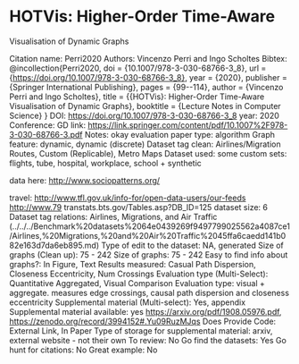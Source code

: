 # HOTVis: Higher-Order Time-Aware
Visualisation of Dynamic Graphs

Citation name: Perri2020
Authors: Vincenzo Perri and Ingo Scholtes
Bibtex: @incollection{Perri2020,
doi = {10.1007/978-3-030-68766-3_8},
url = {https://doi.org/10.1007/978-3-030-68766-3_8},
year = {2020},
publisher = {Springer International Publishing},
pages = {99--114},
author = {Vincenzo Perri and Ingo Scholtes},
title = {{HOTVis}: Higher-Order Time-Aware Visualisation of Dynamic Graphs},
booktitle = {Lecture Notes in Computer Science}
}
DOI: https://doi.org/10.1007/978-3-030-68766-3_8
year: 2020
Conference: GD
link: https://link.springer.com/content/pdf/10.1007%2F978-3-030-68766-3.pdf
Notes: okay evaluation
paper type: algorithm
Graph feature: dynamic, dynamic (discrete)
Dataset tag clean: Airlines/Migration Routes, Custom (Replicable), Metro Maps
Dataset used: some custom sets: flights, tube, hospital, workplace, school + synthetic

data here:
http://www.sociopatterns.org/

travel: http://www.tfl.gov.uk/info-for/open-data-users/our-feeds
http://www.79
transtats.bts.gov/Tables.asp?DB_ID=125
dataset size: 6
Dataset tag relations: Airlines, Migrations, and Air Traffic (../../../Benchmark%20datasets%2064e0439269f9497799025562a4087ce1/Airlines,%20Migrations,%20and%20Air%20Traffic%2045ffa6caedd141b082e163d7da6eb895.md)
Type of edit to the dataset: NA, generated
Size of graphs (Clean up): 75 - 242
Size of graphs: 75 - 242
Easy to find info about graphs?: In Figure, Text
Results measured: Casual Path Dispersion, Closeness Eccentricity, Num Crossings
Evaluation type (Multi-Select): Quantitative Aggregated, Visual Comparison
Evaluation type: visual + aggregate. measures edge crossings, causal path dispersion and closeness eccentricity
Supplemental material (Multi-select): Yes, appendix
Supplemental material available: yes https://arxiv.org/pdf/1908.05976.pdf, https://zenodo.org/record/3994152#.Yu09RuzMJqs
Does Provide Code: External Link, In Paper
Type of storage for supplemental material: arxiv, external website - not their own
To review: No
Go find the datasets: Yes
Go hunt for citations: No
Great example: No